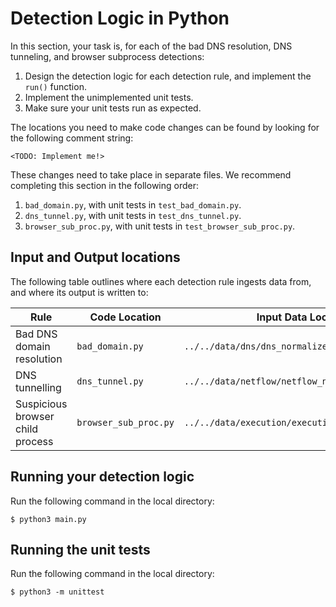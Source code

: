 # Detection Logic in Python

In this section, your task is, for each of the bad DNS resolution, DNS tunneling, and browser subprocess detections:

1. Design the detection logic for each detection rule, and implement the `run()` function.
2. Implement the unimplemented unit tests.
3. Make sure your unit tests run as expected.

The locations you need to make code changes can be found by looking for the following comment string:

```
<TODO: Implement me!>
```

These changes need to take place in separate files. We recommend completing this section in the following order:

1. `bad_domain.py`, with unit tests in `test_bad_domain.py`.
2. `dns_tunnel.py`, with unit tests in `test_dns_tunnel.py`.
3. `browser_sub_proc.py`, with unit tests in `test_browser_sub_proc.py`.

## Input and Output locations

The following table outlines where each detection rule ingests data from, and where its output is written to:

| **Rule**                         | **Code Location**     | **Input Data Location**                           | **Output Data Location**                  |
|----------------------------------|-----------------------|---------------------------------------------------|-------------------------------------------|
| Bad DNS domain resolution        | `bad_domain.py`       | `../../data/dns/dns_normalized.binpb"`            | `../../data/signal/bad_domain.json`       |
| DNS tunnelling                   | `dns_tunnel.py`       | `../../data/netflow/netflow_normalized.binpb`     | `../../data/signal/dns_tunnel.json`       |
| Suspicious browser child process | `browser_sub_proc.py` | `../../data/execution/execution_normalized.binpb` | `../../data/signal/browser_sub_proc.json` |

## Running your detection logic

Run the following command in the local directory:

```
$ python3 main.py
```

## Running the unit tests

Run the following command in the local directory:

```
$ python3 -m unittest
```
